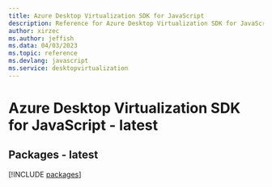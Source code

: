 ```yaml
---
title: Azure Desktop Virtualization SDK for JavaScript
description: Reference for Azure Desktop Virtualization SDK for JavaScript
author: xirzec
ms.author: jeffish
ms.data: 04/03/2023
ms.topic: reference
ms.devlang: javascript
ms.service: desktopvirtualization
---
```

# Azure Desktop Virtualization SDK for JavaScript - latest
## Packages - latest
[!INCLUDE [packages](desktop-virtualization-index.md)]